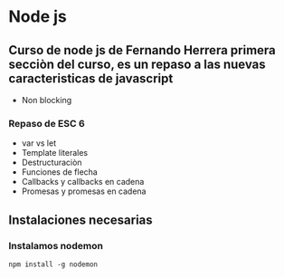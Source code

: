 # Node js
## Curso de node js de Fernando Herrera primera secciòn del curso, es un  repaso a las nuevas caracteristicas de javascript

- Non blocking

### Repaso de ESC 6
- var vs let
- Template literales 
- Destructuraciòn
- Funciones de flecha
- Callbacks y callbacks en cadena
- Promesas y promesas en cadena

## Instalaciones necesarias
### Instalamos nodemon 
 ``` npm install -g nodemon ``` 
